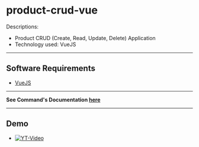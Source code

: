 # product-crud-vue


Descriptions:
- Product CRUD (Create, Read, Update, Delete) Application 
- Technology used: VueJS


---
## Software Requirements
- [VueJS](https://vuejs.org/)


---
**See Command's Documentation [here](readme_docs/DeveloperCommands.md)**


---
## Demo
<!-- <kbd><img src="/readme_docs/imgs/products-demo.gif"></img></kbd> -->
<!-- - Video [link](/readme_docs/vids/products_demo_rec.mp4) -->
- [![YT-Video](/readme_docs/imgs/screenshot_from_2022-01-23_00-17-34.png)](https://youtu.be/r2KyNJzA_GA)

